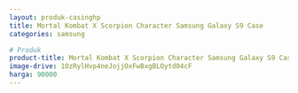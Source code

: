```yaml
---
layout: produk-casinghp
title: Mortal Kombat X Scorpion Character Samsung Galaxy S9 Case
categories: samsung

# Produk
product-title: Mortal Kombat X Scorpion Character Samsung Galaxy S9 Case
image-drive: 1OzRylHvp4neJojjOxFwBxgBLOytd04cF
harga: 90000
---
```


